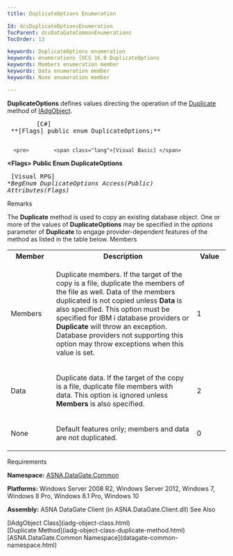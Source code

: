 ```yaml
---
title: DuplicateOptions Enumeration

Id: dcsDuplicateOptionsEnumeration
TocParent: dcsDataGateCommonEnumerations
TocOrder: 13

keywords: DuplicateOptions enumeration
keywords: enumerations [DCS 16.0 DuplicateOptions
keywords: Members enumeration member
keywords: Data enumeration member
keywords: None enumeration member

---
```


<span> **DuplicateOptions** </span> defines values directing the operation of the [ Duplicate](iadg-object-class-duplicate-method.html) method of [IAdgObject](iadg-object-class.html). 
<pre>        <span class="lang">[C#]</span>
 **[Flags] public enum DuplicateOptions;** 
      </pre>
      <pre>        <span class="lang">[Visual Basic] </span>
 **&lt;Flags&gt; Public Enum DuplicateOptions** 
      </pre>
      <pre class="prettyprint">
        <span class="lang">[Visual RPG]</span>
 **BegEnum DuplicateOptions Access(*Public) Attributes(Flags)** 
      </pre>

Remarks

The **Duplicate** method is used to copy an existing database object. One or more of the values of **DuplicateOptions** may be specified in the *options* parameter of **Duplicate** to engage provider-dependent features of the method as listed in the table below. 
Members

<table class="dtTABLE" id="Table3" cellspacing="0">
          <colgroup span="1">
            <col align="center" span="1" valign="middle" width="12%" style="FONT-WEIGHT: bold" />
            <col span="1" width="50%" />
            <col align="center" span="1" valign="middle" width="10%" />
          </colgroup>
          <tr>
            <th colspan="1" rowspan="1">
							Member</th>
            <th colspan="1" rowspan="1">
							Description</th>
            <th colspan="1" rowspan="1">
							Value</th>
          </tr>
          <tr>
            <td colspan="1" rowspan="1">

Members 
</td>
            <td colspan="1" rowspan="1">

Duplicate members. If the target of the copy is a file, duplicate the members of the file as well. Data of the members duplicated is not copied unless **Data** is also specified. This option must be specified for IBM i database providers or **Duplicate** will throw an exception. Database providers not supporting this option may throw exceptions when this value is set. 
</td>
            <td colspan="1" rowspan="1">

1 
</td>
          </tr>
          <tr>
            <td colspan="1" rowspan="1">

Data 
</td>
            <td colspan="1" rowspan="1">

Duplicate data. If the target of the copy is a file, duplicate file members with data. This option is ignored unless **Members** is also specified. 
</td>
            <td colspan="1" rowspan="1">

2 
</td>
          </tr>
          <tr>
            <td colspan="1" rowspan="1">

None 
</td>
            <td colspan="1" rowspan="1">

Default features only; members and data are not duplicated. 
</td>
            <td colspan="1" rowspan="1">

0 
</td>
          </tr>
</table>

Requirements

**Namespace:** [ASNA.DataGate.Common](datagate-common-namespace.html) 

**Platforms:** Windows Server 2008 R2, Windows Server 2012, Windows 7, Windows 8 Pro, Windows 8.1 Pro, Windows 10

**Assembly:** ASNA DataGate Client (in ASNA.DataGate.Client.dll)
See Also

<dl />
      [IAdgObject Class](iadg-object-class.html)
      <br />
      [Duplicate Method](iadg-object-class-duplicate-method.html)
      <br />
      [ASNA.DataGate.Common Namespace](datagate-common-namespace.html)

